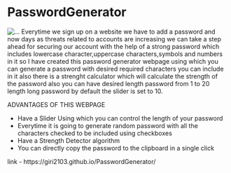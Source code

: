 # PasswordGenerator
<img src="https://drive.google.com/uc?export=view&id=1QCYdG_Xr3chNeDHepM7Be3ZvFgjDpdx6" alt="..."></img>
Everytime we sign up on a website we have to add a password and now days as threats related to accounts are increasing we can take a step ahead for securing our account with the help of a strong password which includes lowercase character,uppercase characters,symbols and numbers in it so I have created this password generator webpage using which you can generate a password with desired required characters you can include in it also there is a strenght calculator which will calculate the strength of the password also you can have desired length password from 1 to 20 length long password by default the slider is set to 10. 

ADVANTAGES OF THIS WEBPAGE
<ul>
  <li>Have a Slider Using which you can control the length of your password</li>
  <li>Everytime it is going to generate random password with all the characters checked to be included using checkboxes</li>
  <li>Have a Strength Detector algorithm</li>
  <li>You can directly copy the password to the clipboard in a single click</li>
</ul>
link - https://giri2103.github.io/PasswordGenerator/
